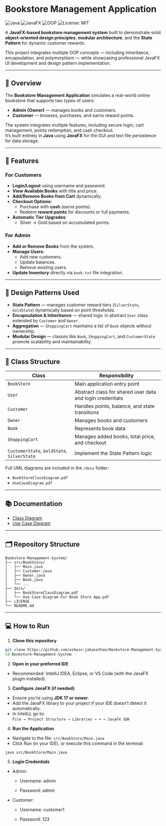 # Bookstore Management Application

![Java](https://img.shields.io/badge/Language-Java-blue)
![JavaFX](https://img.shields.io/badge/Framework-JavaFX-green)
![OOP](https://img.shields.io/badge/Concepts-OOP%20%7C%20State%20Pattern-orange)
![License: MIT](https://img.shields.io/badge/License-MIT-yellow)

A **JavaFX-based bookstore management system** built to demonstrate solid **object-oriented design principles**, **modular architecture**, and the **State Pattern** for dynamic customer rewards.

This project integrates multiple OOP concepts — including inheritance, encapsulation, and polymorphism — while showcasing professional JavaFX UI development and design pattern implementation.


---

## 🧭 Overview

The **Bookstore Management Application** simulates a real-world online bookstore that supports two types of users:
- **Admin (Owner)** — manages books and customers.
- **Customer** — browses, purchases, and earns reward points.

The system integrates multiple features, including secure login, cart management, points redemption, and cash checkout.  
It’s built entirely in **Java** using **JavaFX** for the GUI and text file persistence for data storage.

---

## 🎯 Features

### For Customers
- **Login/Logout** using username and password.
- **View Available Books** with title and price.
- **Add/Remove Books from Cart** dynamically.
- **Checkout Options:**
  - Purchase with **cash** (earns points).
  - Redeem **reward points** for discounts or full payments.
- **Automatic Tier Upgrades**:
  - Silver → Gold based on accumulated points.

### For Admin
- **Add or Remove Books** from the system.
- **Manage Users:**
  - Add new customers.
  - Update balances.
  - Remove existing users.
- **Update Inventory** directly via `book.txt` file integration.

---

## 🧩 Design Patterns Used

- **State Pattern** — manages customer reward tiers (`SilverState`, `GoldState`) dynamically based on point thresholds.  
- **Encapsulation & Inheritance** — shared logic in abstract `User` class extended by `Customer` and `Owner`.  
- **Aggregation** — `ShoppingCart` maintains a list of `Book` objects without ownership.  
- **Modular Design** — classes like `Book`, `ShoppingCart`, and `CustomerState` promote scalability and maintainability.

---

## 🧱 Class Structure

| Class | Responsibility |
|-------|----------------|
| `BookStore` | Main application entry point |
| `User` | Abstract class for shared user data and login credentials |
| `Customer` | Handles points, balance, and state transitions |
| `Owner` | Manages books and customers |
| `Book` | Represents book data |
| `ShoppingCart` | Manages added books, total price, and checkout |
| `CustomerState`, `GoldState`, `SilverState` | Implement the State Pattern logic |

Full UML diagrams are included in the `/docs` folder:
- `BookStoreClassDiagram.pdf`
- `UseCaseDiagram.pdf`

---

   ## 📚 Documentation
- [Class Diagram](./docs/BookStoreClassDiagram.pdf)
- [Use Case Diagram](./docs/Use%20Case%20Diagram%20For%20Book%20Store%20App.pdf)

---

## 🗂️ Repository Structure
```
Bookstore-Management-System/
├── src/BookStore/
│   ├── Main.java
│   ├── Customer.java
│   ├── Owner.java
│   ├── Book.java
│   └── ...
├── docs/
│   ├── BookStoreClassDiagram.pdf
│   └── Use Case Diagram For Book Store App.pdf
├── LICENSE
└── README.md
```
---

## 💻 How to Run

1. **Clone this repository**
```bash
git clone https://github.com/ashwin-jakanathan/Bookstore-Management-System.git
cd Bookstore-Management-System
```
2. **Open in your preferred IDE**
- Recommended: IntelliJ IDEA, Eclipse, or VS Code (with the JavaFX plugin installed).

3. **Configure JavaFX (if needed)**
- Ensure you’re using **JDK 17 or newer**.  
- Add the JavaFX library to your project if your IDE doesn’t detect it automatically.  
- In IntelliJ, go to:  
     `File → Project Structure → Libraries → + → JavaFX SDK`

4. **Run the Application**

- Navigate to the file:
     `src/BookStore/Main.java`
- Click Run (in your IDE), or execute this command in the terminal:
```bash
java src/BookStore/Main.java
```
5. **Login Credentials**

- Admin:

  - Username: admin

  - Password: admin

- Customer:

  - Username: customer1

  - Password: 123
